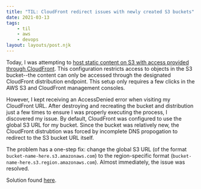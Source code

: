 ```yaml
---
title: "TIL: CloudFront redirect issues with newly created S3 buckets"
date: 2021-03-13
tags:
    - til
    - aws
    - devops
layout: layouts/post.njk
---
```

Today, I was attempting to [host static content on S3 with access provided through CloudFront](https://www.wellarchitectedlabs.com/security/100_labs/100_cloudfront_with_s3_bucket_origin/). This configuration restricts access to objects in the S3 bucket--the content can only be accessed through the designated CloudFront distribution endpoint. This setup only requires a few clicks in the AWS S3 and CloudFront management consoles.

However, I kept receiving an AccessDenied error when visiting my CloudFront URL. After destroying and recreating the bucket and distribution just a few times to ensure I was properly executing the process, I discovered my issue. By default, CloudFront was configured to use the global S3 URL for my bucket. Since the bucket was relatively new, the CloudFront distrubtion was forced by incomplete DNS propogation to redirect to the S3 bucket URL itself.

The problem has a one-step fix: change the global S3 URL (of the format `bucket-name-here.s3.amazonaws.com`) to the region-specific format (`bucket-name-here.s3.region.amazonaws.com`). Almost immediately, the issue was resolved.

Solution found [here](https://stackoverflow.com/questions/38735306/aws-cloudfront-redirecting-to-s3-bucket).
